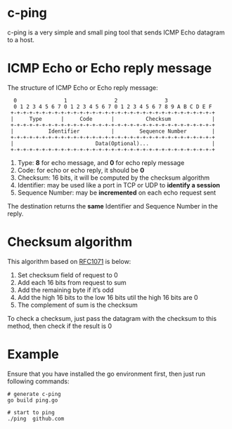 # c-ping
c-ping is a very simple and small ping tool that sends ICMP Echo datagram to a host.

# ICMP Echo or Echo reply message

The structure of ICMP Echo or Echo reply message:

```
  0               1               2               3
  0 1 2 3 4 5 6 7 0 1 2 3 4 5 6 7 0 1 2 3 4 5 6 7 8 9 A B C D E F
 +-+-+-+-+-+-+-+-+-+-+-+-+-+-+-+-+-+-+-+-+-+-+-+-+-+-+-+-+-+-+-+-+
 |     Type      |     Code      |          Checksum             |
 +-+-+-+-+-+-+-+-+-+-+-+-+-+-+-+-+-+-+-+-+-+-+-+-+-+-+-+-+-+-+-+-+
 |           Identifier          |        Sequence Number        |
 +-+-+-+-+-+-+-+-+-+-+-+-+-+-+-+-+-+-+-+-+-+-+-+-+-+-+-+-+-+-+-+-+
 |  	                    Data(Optional)...                    |
 +-+-+-+-+-+-+-+-+-+-+-+-+-+-+-+-+-+-+-+-+-+-+-+-+-+-+-+-+-+-+-+-+

```

1. Type: **8** for echo message, and **0** for echo reply message
2. Code: for echo or echo reply, it should be **0**
3. Checksum: 16 bits, it will be computed by the checksum algorithm
4. Identifier: may be used like a port in TCP or UDP to **identify a session**
5. Sequence Number: may be **incremented** on each echo request sent

The destination returns the **same** Identifier and Sequence Number in the reply.


# Checksum algorithm
This algorithm based on [RFC1071](https://datatracker.ietf.org/doc/html/rfc1071) is below:
1. Set checksum field of request to 0
2. Add each 16 bits from request to sum
3. Add the remaining byte if it’s odd
4. Add the high 16 bits to the low 16 bits util the high 16 bits are 0
5. The complement of sum is the checksum

To check a checksum, just pass the datagram with the checksum to this method, then check if the result is 0 

# Example
Ensure that you have installed the go environment first, then just run following commands:

```shell
# generate c-ping
go build ping.go

# start to ping
./ping  github.com
```

